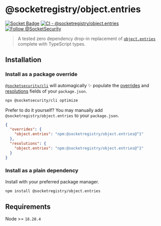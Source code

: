 # @socketregistry/object.entries

[![Socket Badge](https://socket.dev/api/badge/npm/package/@socketregistry/object.entries)](https://socket.dev/npm/package/@socketregistry/object.entries)
[![CI - @socketregistry/object.entries](https://github.com/SocketDev/socket-registry-js/actions/workflows/test.yml/badge.svg)](https://github.com/SocketDev/socket-registry-js/actions/workflows/test.yml)
[![Follow @SocketSecurity](https://img.shields.io/twitter/follow/SocketSecurity?style=social)](https://twitter.com/SocketSecurity)

> A tested zero dependency drop-in replacement of
> [`object.entries`](https://www.npmjs.com/package/object.entries) complete with
> TypeScript types.

## Installation

### Install as a package override

[`@socketsecurity/cli`](https://www.npmjs.com/package/@socketsecurity/cli) will
automagically :sparkles: populate the
[overrides](https://docs.npmjs.com/cli/v9/configuring-npm/package-json#overrides)
and [resolutions](https://yarnpkg.com/configuration/manifest#resolutions) fields
of your `package.json`.

```sh
npx @socketsecurity/cli optimize
```

Prefer to do it yourself? You may manually add `@socketregistry/object.entries`
to your `package.json`.

```json
{
  "overrides": {
    "object.entries": "npm:@socketregistry/object.entries@^1"
  },
  "resolutions": {
    "object.entries": "npm:@socketregistry/object.entries@^1"
  }
}
```

### Install as a plain dependency

Install with your preferred package manager.

```sh
npm install @socketregistry/object.entries
```

## Requirements

Node >= `18.20.4`
